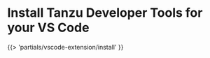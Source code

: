 # Install Tanzu Developer Tools for your VS Code

<!-- The below partial is in the docs-tap/partials directory -->

{{> 'partials/vscode-extension/install' }}
